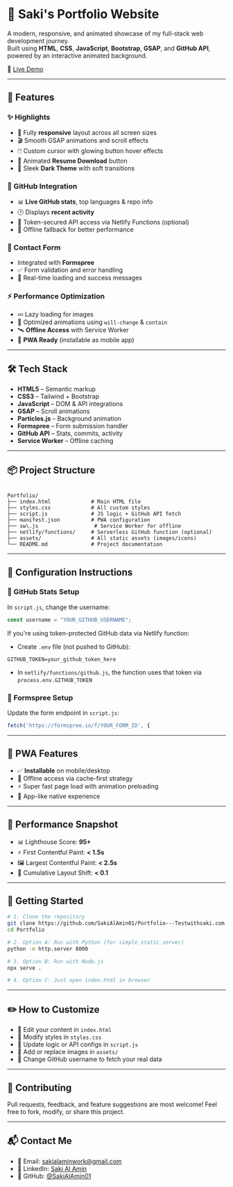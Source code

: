 # 💼 Saki's Portfolio Website

A modern, responsive, and animated showcase of my full-stack web development journey.  
Built using **HTML**, **CSS**, **JavaScript**, **Bootstrap**, **GSAP**, and **GitHub API**, powered by an interactive animated background.

🔗 [Live Demo](https://github.com/SakiAlAmin01/Portfolio---Testwithsaki.com.git)

---

## 🚀 Features

### ✨ Highlights
- 📱 Fully **responsive** layout across all screen sizes
- 🎬 Smooth GSAP animations and scroll effects
- 🖱️ Custom cursor with glowing button hover effects
- 📄 Animated **Resume Download** button
- 🌙 Sleek **Dark Theme** with soft transitions

### 🐙 GitHub Integration
- 📊 **Live GitHub stats**, top languages & repo info
- 🕒 Displays **recent activity**
- 🔐 Token-secured API access via Netlify Functions (optional)
- 🔌 Offline fallback for better performance

### 📧 Contact Form
- Integrated with **Formspree**
- ✅ Form validation and error handling
- 🔄 Real-time loading and success messages

### ⚡ Performance Optimization
- 💤 Lazy loading for images
- 🚀 Optimized animations using `will-change` & `contain`
- 🛰️ **Offline Access** with Service Worker
- 📲 **PWA Ready** (installable as mobile app)

---

## 🛠️ Tech Stack

- **HTML5** – Semantic markup  
- **CSS3** – Tailwind + Bootstrap  
- **JavaScript** – DOM & API integrations  
- **GSAP** – Scroll animations  
- **Particles.js** – Background animation  
- **Formspree** – Form submission handler  
- **GitHub API** – Stats, commits, activity  
- **Service Worker** – Offline caching  

---

## 📦 Project Structure

```

Portfolio/
├── index.html             # Main HTML file
├── styles.css             # All custom styles
├── script.js              # JS logic + GitHub API fetch
├── manifest.json          # PWA configuration
├── sw\.js                  # Service Worker for offline
├── netlify/functions/     # Serverless GitHub function (optional)
├── assets/                # All static assets (images/icons)
└── README.md              # Project documentation

````

---

## 🔧 Configuration Instructions

### 🔹 GitHub Stats Setup
In `script.js`, change the username:
```js
const username = "YOUR_GITHUB_USERNAME";
````

If you're using token-protected GitHub data via Netlify function:

* Create `.env` file (not pushed to GitHub):

```env
GITHUB_TOKEN=your_github_token_here
```

* In `netlify/functions/github.js`, the function uses that token via `process.env.GITHUB_TOKEN`

### 🔹 Formspree Setup

Update the form endpoint in `script.js`:

```js
fetch('https://formspree.io/f/YOUR_FORM_ID', {
```

---

## 📱 PWA Features

* ✅ **Installable** on mobile/desktop
* 📴 Offline access via cache-first strategy
* ⚡ Super fast page load with animation preloading
* 📲 App-like native experience

---

## 🧪 Performance Snapshot

* 📊 Lighthouse Score: **95+**
* ⚡ First Contentful Paint: **< 1.5s**
* 🖼️ Largest Contentful Paint: **< 2.5s**
* 🔧 Cumulative Layout Shift: **< 0.1**

---

## 🚀 Getting Started

```bash
# 1. Clone the repository
git clone https://github.com/SakiAlAmin01/Portfolio---Testwithsaki.com.git
cd Portfolio

# 2. Option A: Run with Python (for simple static server)
python -m http.server 8000

# 3. Option B: Run with Node.js
npx serve .

# 4. Option C: Just open index.html in browser
```

---

## ✏️ How to Customize

* 📝 Edit your content in `index.html`
* 🎨 Modify styles in `styles.css`
* 🧠 Update logic or API configs in `script.js`
* 📂 Add or replace images in `assets/`
* 🐙 Change GitHub username to fetch your real data

---

## 🤝 Contributing

Pull requests, feedback, and feature suggestions are most welcome!
Feel free to fork, modify, or share this project.

---

## 📬 Contact Me

* 📧 Email: [sakialaminwork@gmail.com](mailto:sakialaminwork@gmail.com)
* 💼 LinkedIn: [Saki Al Amin](https://www.linkedin.com/in/sakialamin2000)
* 🐙 GitHub: [@SakiAlAmin01](https://github.com/SakiAlAmin01)
